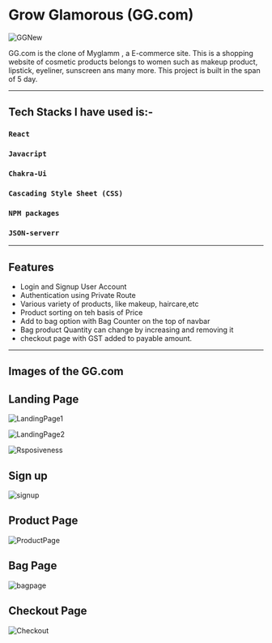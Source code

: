 # Grow Glamorous (GG.com)

![GGNew](https://github.com/Shubhangisaini205/wasteful-cast-8657/assets/115461618/5bea5a99-055d-4adb-a4a2-1db1328715b3)


GG.com is the clone of Myglamm , a E-commerce site. This is a shopping website of cosmetic products belongs to women such as makeup product, lipstick, eyeliner, sunscreen ans many more. 
This project  is built in the span of 5 day.

***
## Tech Stacks I have used  is:-

### `React`
### `Javacript`
### `Chakra-Ui`
### `Cascading Style Sheet (CSS)`
### `NPM packages`
### `JSON-serverr`

***

##  Features 

 * Login and Signup User Account
 * Authentication using Private Route
 * Various variety of products, like makeup, haircare,etc
 * Product sorting on teh basis of Price
 * Add to bag option with Bag Counter on the top of navbar
 * Bag product Quantity can change by increasing and removing it
 * checkout page with GST added to payable amount.


***


## Images of the GG.com

## Landing Page
![LandingPage1](https://github.com/Shubhangisaini205/wasteful-cast-8657/assets/115461618/9b81359b-07c4-427a-80cf-94f2bd33dbe7)

![LandingPage2](https://github.com/Shubhangisaini205/wasteful-cast-8657/assets/115461618/d4090bbd-7dae-4e80-9e91-d7ca5f25a1a2)

![Rsposiveness](https://github.com/Shubhangisaini205/wasteful-cast-8657/assets/115461618/318a8404-915a-429b-8c5d-616cdea7c7b0)

 ## Sign up

![signup](https://github.com/Shubhangisaini205/wasteful-cast-8657/assets/115461618/c1646cbb-b8a5-4248-99a4-6aa4a7beb909)

 ## Product Page

![ProductPage](https://github.com/Shubhangisaini205/wasteful-cast-8657/assets/115461618/db8bed86-0033-439c-ad53-7a7fb6f7d9e5)

 
## Bag Page

![bagpage](https://github.com/Shubhangisaini205/wasteful-cast-8657/assets/115461618/8fa05bd9-bee1-4ca5-b1fa-1e686158f1a7)


## Checkout Page


![Checkout](https://github.com/Shubhangisaini205/wasteful-cast-8657/assets/115461618/bb59515d-933d-4982-ae04-cbc57197384c)



